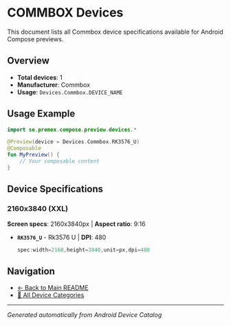 # COMMBOX Devices

This document lists all Commbox device specifications available for Android Compose previews.

## Overview

- **Total devices**: 1
- **Manufacturer**: Commbox
- **Usage**: `Devices.Commbox.DEVICE_NAME`

## Usage Example

```kotlin
import se.premex.compose.preview.devices.*

@Preview(device = Devices.Commbox.RK3576_U)
@Composable
fun MyPreview() {
    // Your composable content
}
```

## Device Specifications

### 2160x3840 (XXL)

**Screen specs**: 2160x3840px | **Aspect ratio**: 9:16

- **`RK3576_U`** - Rk3576 U | **DPI**: 480
  ```kotlin
  spec:width=2160,height=3840,unit=px,dpi=480
  ```

## Navigation

- [← Back to Main README](../../README.md)
- [📱 All Device Categories](../README.md)

---
*Generated automatically from Android Device Catalog*

